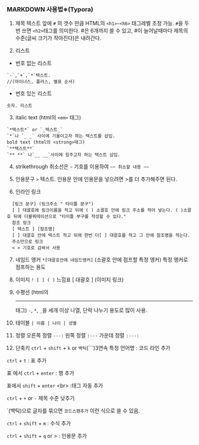 ### MARKDOWN 사용법※(Typora)
1. 제목
  텍스트 앞에 `#` 의 갯수 만큼 HTML의 `<h1>~<h6>` 태그레벨 조정 가능.
  `#`을 두번 쓰면 `<h2>`태그를 의미한다.
  #은 6개까지 쓸 수 있고, #이 늘어날때마다 제목의 수준(글씨 크기가 작아진다)은 내려간다.

2. 리스트
  - 번호 없는 리스트
  ```
  `-`,`+`,`*`텍스트.
  //(마이너스, 플러스, 별표 순서)
  ```
  - 번호 있는 리스트
  ```
  숫자. 리스트
  ```

3. italic text (html의 `<em>` 태그)
  ```
  `*텍스트*` or `_텍스트_`
  `*`나 `_ _` 사이에 기울이고자 하는 텍스트를 삽입.
  bold text (html의 <strong>태그)
  `**텍스트**`
  `** **` 나`__ __`사이에 힘주고자 하는 텍스트 삽입.
  ```

4. strikethrough
  취소선은 `~` 기호를 이용하여 `~~ 취소할 내용 ~~`

5. 인용문구
  `>`
  텍스트. 인용문 안에 인용문을 넣으려면 >를 더 추가해주면 된다.

6. 인라인 링크
```
  [링크 문구] (링크주소 " 타이틀 문구")
  [ ] 대괄호에 링크이름을 적고 뒤에 ( ) 소괄호 안에 링크 주소를 적어 넣는다. ( )소괄호 뒤에 더블쿼테이션으로 "타이틀 부구를 작성할 수 있다."
  참조 링크
  [ 텍스트 ] [참조명]
  [ ] 대괄호 안에 텍스트 적고 뒤에 한번 더[ ] 대괄호를 적고 그 안에 참조명을 적는다.
  주소만으로 링크
  < > 기호로 감싸서 사용
```
7. 네임드 앵커
  `*[대괄호안에 네임드앵커]` (소괄호 안에 점프할 특정 앵커)
  특정 앵커로 점프하는 용도

8. 이미지
  `! [ ] ( )`
  느낌표 [ 대괄호 ] (이미지 링크)

9. 수평선 (html의 <hr/> 태그)
  `-`, `*`, `_`을 세개 이상 나열, 단락 나누기 용도로 많이 사용.

10. 테이블
  `| 이름 | 나이 | 성별`

11. 정렬
  오른쪽 정렬 `---:`
  왼쪽 정렬 `:---`
  가운데 정렬 `:---:`
  
12. 단축키
`ctrl` + `shift` + `k` or `백틱`(\`\`\`)3연속 특정 언어명 : 코드 라인 추가

`ctrl` + `t` : 표 추가

표 에서 `ctrl` + `enter` : 행 추가

표에서 `shift` + `enter` \<br> :태그 자동 추가

`ctrl` + `+` or `-` 제목 수준 낮추기

\`(백틱)으로 글자를 묶으면 `코드스팬추가` 이런 식으로 쓸 수 있음.

`ctrl` + `shift` + `m` : 수식 추가

`ctrl` + `shift` + `q` or > : 인용문 추가 
